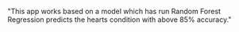 "This app works based on a model which has run Random Forest Regression 
 predicts the hearts condition with above 85% accuracy." 
